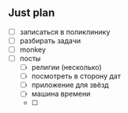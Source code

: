 ## Just plan
- [ ] записаться в поликлинику
- [ ] разбирать задачи
- [ ] monkey
- [ ] посты
	- [ ] религии (несколько)
	- [ ] посмотреть в сторону дат
	- [ ] приложение для звёзд
	- [ ] машина времени
	- [ ]
